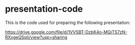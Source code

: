 # presentation-code

This is the code used for preparing the following presentation:

  https://drive.google.com/file/d/1VVSBT-DzbK4o-MQjTS7zN-RXvgeQSqIi/view?usp=sharing
